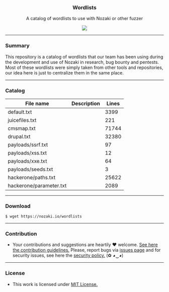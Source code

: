 <p align="center">
  <h3 align="center"><b>Wordlists</b></h3>
  <p align="center">A catalog of wordlists to use with Nozaki or other fuzzer</p>
  <p align="center">
    <a href="/LICENSE.md">
      <img src="https://img.shields.io/badge/license-MIT-blue.svg">
    </a>
  </p>
</p>

---

### Summary 

This repository is a catalog of wordlists that our team has been using during the development and use of Nozaki in research, bug bounty and pentests. Most of these wordlists were simply taken from other tools and repositories, our idea here is just to centralize them in the same place.

---

### Catalog

File name | Description | Lines
----------|-------------|-------
default.txt |           | 3399
juicefiles.txt |        | 221
cmsmap.txt |            | 71744
drupal.txt |            | 32380
payloads/ssrf.txt |     | 97
payloads/xss.txt |      | 12
payloads/xxe.txt |      | 64
payloads/seeds.txt |    | 3
hackerone/paths.txt | | 25622
hackerone/parameter.txt | | 2089

---

### Download

```
$ wget https://nozaki.io/wordlists
```

---

### Contribution

- Your contributions and suggestions are heartily ♥ welcome. [See here the contribution guidelines.](/.github/CONTRIBUTING.md) Please, report bugs via [issues page](https://github.com/NozakiLabs/wordlists/issues) and for security issues, see here the [security policy.](/SECURITY.md) (✿ ◕‿◕)

---

### License

- This work is licensed under [MIT License.](/LICENSE.md)